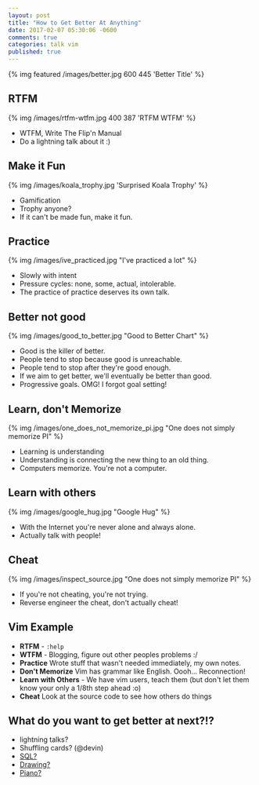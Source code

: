 ```yaml
---
layout: post
title: "How to Get Better At Anything"
date: 2017-02-07 05:30:06 -0600
comments: true
categories: talk vim
published: true
---
```


{% img featured /images/better.jpg  600 445 'Better Title' %}

<!-- more -->

## RTFM
{% img /images/rtfm-wtfm.jpg  400 387 'RTFM WTFM' %}

* WTFM, Write The Flip'n Manual
* Do a lightning talk about it :)

## Make it Fun
{% img /images/koala_trophy.jpg 'Surprised Koala Trophy' %}

* Gamification
* Trophy anyone?
* If it can't be made fun, make it fun.

## Practice
{% img /images/ive_practiced.jpg  "I've practiced a lot" %}

* Slowly with intent
* Pressure cycles: none, some, actual, intolerable.
* The practice of practice deserves its own talk.

## Better not good
{% img /images/good_to_better.jpg  "Good to Better Chart" %}

* Good is the killer of better.
* People tend to stop because good is unreachable.
* People tend to stop after they're good enough.
* If we aim to get better, we'll eventually be better than good.
* Progressive goals. OMG! I forgot goal setting!

## Learn, don't Memorize
{% img /images/one_does_not_memorize_pi.jpg  "One does not simply memorize PI" %}

* Learning is understanding
* Understanding is connecting the new thing to an old thing.
* Computers memorize. You're not a computer.

## Learn with others
{% img /images/google_hug.jpg "Google Hug" %}

* With the Internet you're never alone and always alone.
* Actually talk with people!

## Cheat
{% img /images/inspect_source.jpg  "One does not simply memorize PI" %}

* If you're not cheating, you're not trying.
* Reverse engineer the cheat, don't actually cheat!

## Vim Example
* **RTFM** - `:help`
* **WTFM** - Blogging, figure out other peoples problems :/
* **Practice** Wrote stuff that wasn't needed immediately, my own notes.
* **Don't Memorize** Vim has grammar like English. Oooh... Reconnection!
* **Learn with Others** - We have vim users, teach them (but don't let them know
    your only a 1/8th step ahead :o)
* **Cheat** Look at the source code to see how others do things

## What do you want to get better at next?!?
* lightning talks?
* Shuffling cards? (@devin)
* [SQL?](http://www.postgresql.org/docs/9.6/static/index.html)
* [Drawing?](https://www.amazon.com/Drawing-Right-Side-Brain-Definitive/dp/1585429201)
* [Piano?](http://www.pianofundamentals.com/book/en/chapter_1)
